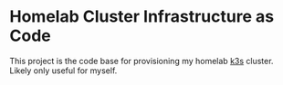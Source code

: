# Homelab Cluster Infrastructure as Code
This project is the code base for provisioning my homelab [k3s](https://github.com/k3s-io/k3s) cluster. Likely only
useful for myself.
